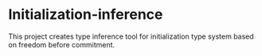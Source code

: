 # Initialization-inference
This project creates type inference tool for initialization type system based on freedom before commitment.
